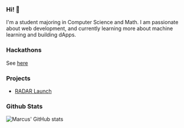 ### Hi! 👋
I'm a student majoring in Computer Science and Math. I am passionate about web development, and currently learning more about machine learning and building dApps.

### Hackathons

See [here](https://marcuspang.me#past-hackathons)

### Projects

- [RADAR Launch](https://github.com/radarDAO-xyz) 

### Github Stats
![Marcus' GitHub stats](https://github-readme-stats.vercel.app/api?username=marcuspang&count_private=true&theme=dracula)
<!-- [![Top Langs](https://github-readme-stats.vercel.app/api/top-langs/?username=marcuspang)](https://github.com/anuraghazra/github-readme-stats) -->
